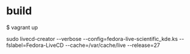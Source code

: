# build

$ vagrant up

sudo livecd-creator --verbose --config=fedora-live-scientific_kde.ks --fslabel=Fedora-LiveCD --cache=/var/cache/live --release=27
